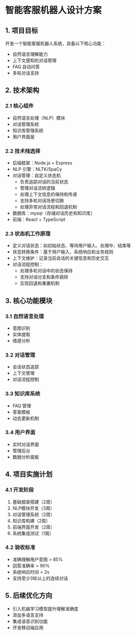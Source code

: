 # 智能客服机器人设计方案

## 1. 项目目标

开发一个智能客服机器人系统，具备以下核心功能：
- 自然语言理解能力
- 上下文感知的对话管理
- FAQ 自动问答
- 多轮对话支持

## 2. 技术架构

### 2.1 核心组件
- 自然语言处理（NLP）模块
- 对话管理系统
- 知识库管理系统
- 用户界面层

### 2.2 技术栈选择
- 后端框架：Node.js + Express
- NLP 引擎：NLTK/SpaCy
- 对话管理：自定义状态机
  - 负责追踪对话的当前状态
  - 管理对话流转逻辑
  - 处理上下文信息的保持和传递
  - 支持多轮对话场景切换
  - 处理异常对话流程和回退机制
- 数据库：mysql（存储对话历史和知识库）
- 前端：React + TypeScript

### 2.3 状态机工作原理
- 定义对话状态：如初始状态、等待用户输入、处理中、结束等
- 状态转换条件：基于用户输入、系统响应和业务规则
- 上下文维护：记录当前会话的关键信息和历史交互
- 对话流程控制：
  - 处理多轮对话中的状态保持
  - 支持对话分支和条件跳转
  - 实现回退和重置机制

## 3. 核心功能模块

### 3.1 自然语言处理
- 意图识别
- 实体提取
- 情感分析

### 3.2 对话管理
- 会话状态追踪
- 上下文管理
- 对话流程控制

### 3.3 知识库系统
- FAQ 管理
- 答案模板
- 动态更新机制

### 3.4 用户界面
- 实时对话界面
- 管理后台
- 数据分析面板

## 4. 项目实施计划

### 4.1 开发阶段
1. 基础框架搭建（2周）
2. NLP模块开发（3周）
3. 对话管理系统（2周）
4. 知识库构建（2周）
5. 前端界面开发（2周）
6. 系统集成测试（1周）

### 4.2 验收标准
- 准确理解用户意图 > 85%
- 回答准确率 > 90%
- 系统响应时间 < 2s
- 支持至少3轮以上的连续对话

## 5. 后续优化方向

- 引入机器学习模型提升理解准确度
- 添加多语言支持
- 集成语音识别功能
- 开发移动端应用
